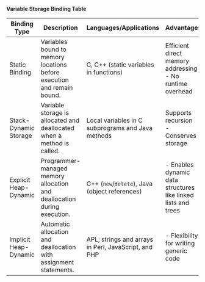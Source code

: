 
**Variable Storage Binding Table**

| Binding Type          | Description                                                             | Languages/Applications                               | Advantages                                                     | Disadvantages                                                                                                           |
|--------------|--------------|--------------|---------------|-----------------|
| Static Binding        | Variables bound to memory locations before execution and remain bound.  | C, C++ (static variables in functions)               | Efficient direct memory addressing<br> - No runtime overhead   | \- Reduced flexibility<br> - Can't support recursive subprograms<br> - Inability to share memory among static variables |
| Stack-Dynamic Storage | Variable storage is allocated and deallocated when a method is called.  | Local variables in C subprograms and Java methods    | Supports recursion<br> - Conserves storage                     | Allocation/deallocation overhead<br> - Time-consuming processes<br> - Slower access due to indirect addressing          |
| Explicit Heap-Dynamic | Programmer-managed memory allocation and deallocation during execution. | C++ (`new`/`delete`), Java (object references)       | \- Enables dynamic data structures like linked lists and trees | \- Complexity and error-proneness in managing pointers/references<br> - Overhead in reference handling                  |
| Implicit Heap-Dynamic | Automatic allocation and deallocation with assignment statements.       | APL; strings and arrays in Perl, JavaScript, and PHP | \- Flexibility for writing generic code                        | \- Inefficiency due to dynamic binding of attributes<br> - Complicated error detection during compilation               |
